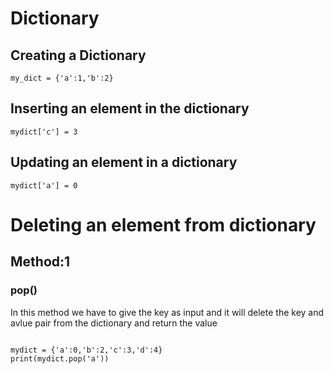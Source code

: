 # Dictionary

## Creating a Dictionary
`my_dict = {'a':1,'b':2}`

## Inserting an element in the dictionary
`mydict['c'] = 3`

## Updating an element in a dictionary
`mydict['a'] = 0`

# Deleting an element from dictionary

## Method:1
### pop()
In this method we have to give the key as input and it will delete the key and avlue pair from the dictionary and return the value
```

mydict = {'a':0,'b':2,'c':3,'d':4}
print(mydict.pop('a'))

```